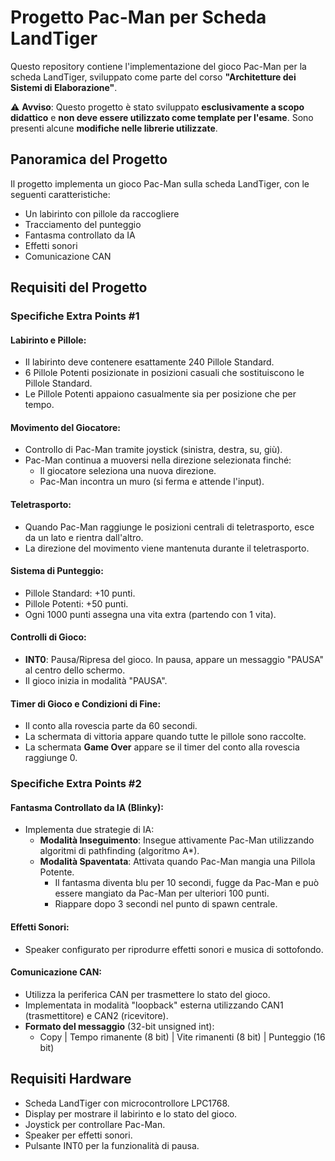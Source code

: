 # Progetto Pac-Man per Scheda LandTiger

Questo repository contiene l'implementazione del gioco Pac-Man per la scheda LandTiger, sviluppato come parte del corso **"Architetture dei Sistemi di Elaborazione"**.

⚠️ **Avviso**: Questo progetto è stato sviluppato **esclusivamente a scopo didattico** e **non deve essere utilizzato come template per l'esame**. Sono presenti alcune **modifiche nelle librerie utilizzate**.

## Panoramica del Progetto

Il progetto implementa un gioco Pac-Man sulla scheda LandTiger, con le seguenti caratteristiche:

- Un labirinto con pillole da raccogliere
- Tracciamento del punteggio
- Fantasma controllato da IA
- Effetti sonori
- Comunicazione CAN

## Requisiti del Progetto

### Specifiche Extra Points #1

#### Labirinto e Pillole:

- Il labirinto deve contenere esattamente 240 Pillole Standard.
- 6 Pillole Potenti posizionate in posizioni casuali che sostituiscono le Pillole Standard.
- Le Pillole Potenti appaiono casualmente sia per posizione che per tempo.

#### Movimento del Giocatore:

- Controllo di Pac-Man tramite joystick (sinistra, destra, su, giù).
- Pac-Man continua a muoversi nella direzione selezionata finché:
  - Il giocatore seleziona una nuova direzione.
  - Pac-Man incontra un muro (si ferma e attende l'input).

#### Teletrasporto:

- Quando Pac-Man raggiunge le posizioni centrali di teletrasporto, esce da un lato e rientra dall'altro.
- La direzione del movimento viene mantenuta durante il teletrasporto.

#### Sistema di Punteggio:

- Pillole Standard: +10 punti.
- Pillole Potenti: +50 punti.
- Ogni 1000 punti assegna una vita extra (partendo con 1 vita).

#### Controlli di Gioco:

- **INT0**: Pausa/Ripresa del gioco. In pausa, appare un messaggio "PAUSA" al centro dello schermo.
- Il gioco inizia in modalità "PAUSA".

#### Timer di Gioco e Condizioni di Fine:

- Il conto alla rovescia parte da 60 secondi.
- La schermata di vittoria appare quando tutte le pillole sono raccolte.
- La schermata **Game Over** appare se il timer del conto alla rovescia raggiunge 0.

### Specifiche Extra Points #2

#### Fantasma Controllato da IA (Blinky):

- Implementa due strategie di IA:
  - **Modalità Inseguimento**: Insegue attivamente Pac-Man utilizzando algoritmi di pathfinding (algoritmo A*).
  - **Modalità Spaventata**: Attivata quando Pac-Man mangia una Pillola Potente.
    - Il fantasma diventa blu per 10 secondi, fugge da Pac-Man e può essere mangiato da Pac-Man per ulteriori 100 punti.
    - Riappare dopo 3 secondi nel punto di spawn centrale.

#### Effetti Sonori:

- Speaker configurato per riprodurre effetti sonori e musica di sottofondo.

#### Comunicazione CAN:

- Utilizza la periferica CAN per trasmettere lo stato del gioco.
- Implementata in modalità "loopback" esterna utilizzando CAN1 (trasmettitore) e CAN2 (ricevitore).
- **Formato del messaggio** (32-bit unsigned int): 
  - Copy | Tempo rimanente (8 bit) | Vite rimanenti (8 bit) | Punteggio (16 bit)

## Requisiti Hardware

- Scheda LandTiger con microcontrollore LPC1768.
- Display per mostrare il labirinto e lo stato del gioco.
- Joystick per controllare Pac-Man.
- Speaker per effetti sonori.
- Pulsante INT0 per la funzionalità di pausa.


